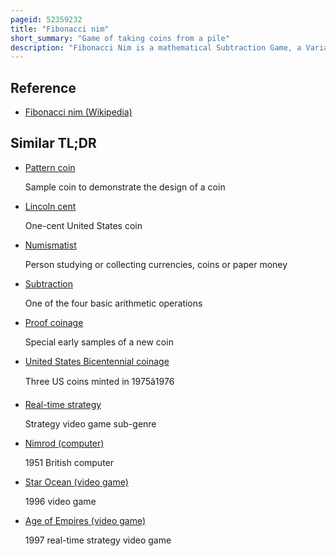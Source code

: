 ```yaml
---
pageid: 52359232
title: "Fibonacci nim"
short_summary: "Game of taking coins from a pile"
description: "Fibonacci Nim is a mathematical Subtraction Game, a Variant of the Game of Nim. Players alternate removing Coins from a Pile on each Move taking at least twice as many Coins as the previous Move and Winning by taking the last Coin. The Fibonacci Numbers feature heavily in its Analysis ; in particular, the first Player can win if and only if the starting Number of Coins is not a Fibonacci Number. A complete Strategy is known for best Play in Games with a single Pile of Counters but not for Variations of the Game with multiple Piles."
---
```


## Reference

- [Fibonacci nim (Wikipedia)](https://en.wikipedia.org/?curid=52359232)

## Similar TL;DR

- [Pattern coin](/tldr/en/pattern-coin)

  Sample coin to demonstrate the design of a coin

- [Lincoln cent](/tldr/en/lincoln-cent)

  One-cent United States coin

- [Numismatist](/tldr/en/numismatist)

  Person studying or collecting currencies, coins or paper money

- [Subtraction](/tldr/en/subtraction)

  One of the four basic arithmetic operations

- [Proof coinage](/tldr/en/proof-coinage)

  Special early samples of a new coin

- [United States Bicentennial coinage](/tldr/en/united-states-bicentennial-coinage)

  Three US coins minted in 1975â1976

- [Real-time strategy](/tldr/en/real-time-strategy)

  Strategy video game sub-genre

- [Nimrod (computer)](/tldr/en/nimrod-computer)

  1951 British computer

- [Star Ocean (video game)](/tldr/en/star-ocean-video-game)

  1996 video game

- [Age of Empires (video game)](/tldr/en/age-of-empires-video-game)

  1997 real-time strategy video game
